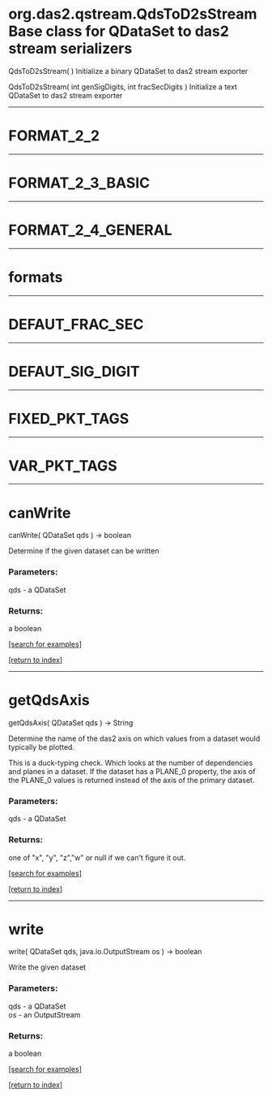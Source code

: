 # org.das2.qstream.QdsToD2sStreamBase class for QDataSet to das2 stream serializers
QdsToD2sStream( )
Initialize a binary QDataSet to das2 stream exporter

QdsToD2sStream( int genSigDigits, int fracSecDigits )
Initialize a text QDataSet to das2 stream exporter

***
<a name="FORMAT_2_2"></a>
# FORMAT_2_2



***
<a name="FORMAT_2_3_BASIC"></a>
# FORMAT_2_3_BASIC



***
<a name="FORMAT_2_4_GENERAL"></a>
# FORMAT_2_4_GENERAL



***
<a name="formats"></a>
# formats



***
<a name="DEFAUT_FRAC_SEC"></a>
# DEFAUT_FRAC_SEC



***
<a name="DEFAUT_SIG_DIGIT"></a>
# DEFAUT_SIG_DIGIT



***
<a name="FIXED_PKT_TAGS"></a>
# FIXED_PKT_TAGS



***
<a name="VAR_PKT_TAGS"></a>
# VAR_PKT_TAGS



***
<a name="canWrite"></a>
# canWrite
canWrite( QDataSet qds ) &rarr; boolean

Determine if the given dataset can be written

### Parameters:
qds - a QDataSet

### Returns:
a boolean


<a href="https://github.com/autoplot/dev/search?q=canWrite&unscoped_q=canWrite">[search for examples]</a>

<a href="https://github.com/autoplot/documentation/blob/master/javadoc/index-all.md">[return to index]</a>

***
<a name="getQdsAxis"></a>
# getQdsAxis
getQdsAxis( QDataSet qds ) &rarr; String

Determine the name of the das2 axis on which values from a dataset
 would typically be plotted.
 
 This is a duck-typing check.  Which looks at the number of dependencies 
 and planes in a dataset.  If the dataset has a PLANE_0 property, the axis
 of the PLANE_0 values is returned instead of the axis of the primary
 dataset.

### Parameters:
qds - a QDataSet

### Returns:
one of "x", "y", "z","w" or null if we can't figure it out.

<a href="https://github.com/autoplot/dev/search?q=getQdsAxis&unscoped_q=getQdsAxis">[search for examples]</a>

<a href="https://github.com/autoplot/documentation/blob/master/javadoc/index-all.md">[return to index]</a>

***
<a name="write"></a>
# write
write( QDataSet qds, java.io.OutputStream os ) &rarr; boolean

Write the given dataset

### Parameters:
qds - a QDataSet
<br>os - an OutputStream

### Returns:
a boolean


<a href="https://github.com/autoplot/dev/search?q=write&unscoped_q=write">[search for examples]</a>

<a href="https://github.com/autoplot/documentation/blob/master/javadoc/index-all.md">[return to index]</a>

